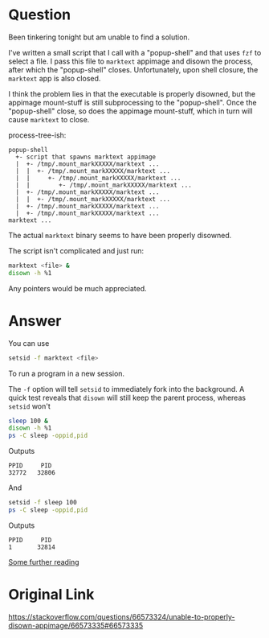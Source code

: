 # Question
Been tinkering tonight but am unable to find a solution.

I've written a small script that I call with a "popup-shell" and that uses `fzf` to select a file. I pass this file to `marktext` appimage and disown the process, after which the "popup-shell" closes. Unfortunately, upon shell closure, the `marktext` app is also closed.

I think the problem lies in that the executable is properly disowned, but the appimage mount-stuff is still subprocessing to the "popup-shell". Once the "popup-shell" close, so does the appimage mount-stuff, which in turn will cause `marktext` to close.

process-tree-ish:

```
popup-shell
  +- script that spawns marktext appimage
  |  +- /tmp/.mount_markXXXXX/marktext ...
  |  |  +- /tmp/.mount_markXXXXX/marktext ...
  |  |     +- /tmp/.mount_markXXXXX/marktext ...
  |  |        +- /tmp/.mount_markXXXXX/marktext ...
  |  +- /tmp/.mount_markXXXXX/marktext ...
  |  |  +- /tmp/.mount_markXXXXX/marktext ...
  |  +- /tmp/.mount_markXXXXX/marktext ...
  |  +- /tmp/.mount_markXXXXX/marktext ...
marktext ...
```

The actual `marktext` binary seems to have been properly disowned.

The script isn't complicated and just run:

```bash
marktext <file> &
disown -h %1
```

Any pointers would be much appreciated.

# Answer


You can use

```bash
setsid -f marktext <file>
```

To run a program in a new session.

The `-f` option will tell `setsid` to immediately fork into the background. A quick test reveals that `disown` will still keep the parent process, whereas `setsid` won't

```bash
sleep 100 &
disown -h %1
ps -C sleep -oppid,pid
```

Outputs

```
PPID     PID
32772   32806
```

And

```bash
setsid -f sleep 100
ps -C sleep -oppid,pid
```

Outputs

```
PPID     PID
1       32814
```

[Some further reading](https://unix.stackexchange.com/questions/3886/difference-between-nohup-disown-and)

# Original Link
https://stackoverflow.com/questions/66573324/unable-to-properly-disown-appimage/66573335#66573335

